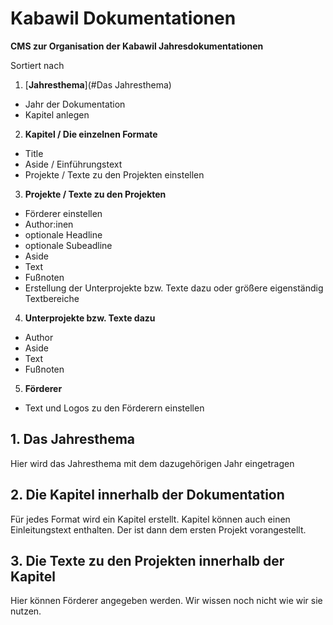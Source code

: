 # Kabawil Dokumentationen

**CMS zur Organisation der Kabawil Jahresdokumentationen**

Sortiert nach

1. [**Jahresthema**](#Das Jahresthema)
 - Jahr der Dokumentation
 - Kapitel anlegen
2. **Kapitel / Die einzelnen Formate**
 - Title
 - Aside / Einführungstext
 - Projekte / Texte zu den Projekten einstellen
3. **Projekte / Texte zu den Projekten**
 - Förderer einstellen
 - Author:inen
 - optionale Headline
 - optionale Subeadline
 - Aside 
 - Text
 - Fußnoten
 - Erstellung der Unterprojekte bzw. Texte dazu oder größere eigenständig Textbereiche
4. **Unterprojekte bzw. Texte dazu**
 - Author
 - Aside
 - Text
 - Fußnoten
5. **Förderer**
 - Text und Logos zu den Förderern einstellen
 
## 1. Das Jahresthema

Hier wird das Jahresthema mit dem dazugehörigen Jahr eingetragen

## 2. Die Kapitel innerhalb der Dokumentation

Für jedes Format wird ein Kapitel erstellt. Kapitel können auch einen Einleitungstext enthalten. Der ist dann dem ersten Projekt vorangestellt.

## 3. Die Texte zu den Projekten innerhalb der Kapitel

Hier können Förderer angegeben werden. Wir wissen noch nicht wie wir sie nutzen.
 
